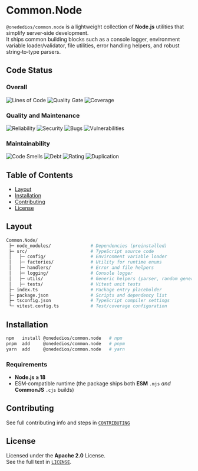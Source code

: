 # Common.Node

`@onededios/common.node` is a lightweight collection of **Node.js** utilities that simplify server‑side development.  
It ships common building blocks such as a console logger, environment variable loader/validator, file utilities, error handling helpers, and robust string‑to‑type parsers.

## Code Status

### Overall

![Lines of Code](https://sonarcloud.io/api/project_badges/measure?project=Onededios_Common.Node&metric=ncloc)
![Quality Gate](https://sonarcloud.io/api/project_badges/measure?project=Onededios_Common.Node&metric=alert_status)
![Coverage](https://sonarcloud.io/api/project_badges/measure?project=Onededios_Common.Node&metric=coverage)

### Quality and Maintenance

![Reliability](https://sonarcloud.io/api/project_badges/measure?project=Onededios_Common.Node&metric=reliability_rating)
![Security](https://sonarcloud.io/api/project_badges/measure?project=Onededios_Common.Node&metric=security_rating)
![Bugs](https://sonarcloud.io/api/project_badges/measure?project=Onededios_Common.Node&metric=bugs)
![Vulnerabilities](https://sonarcloud.io/api/project_badges/measure?project=Onededios_Common.Node&metric=vulnerabilities)

### Maintainability

![Code Smells](https://sonarcloud.io/api/project_badges/measure?project=Onededios_Common.Node&metric=code_smells)
![Debt](https://sonarcloud.io/api/project_badges/measure?project=Onededios_Common.Node&metric=sqale_index)
![Rating](https://sonarcloud.io/api/project_badges/measure?project=Onededios_Common.Node&metric=sqale_rating)
![Duplication](https://sonarcloud.io/api/project_badges/measure?project=Onededios_Common.Node&metric=duplicated_lines_density)

## Table of Contents

- [Layout](#layout)
- [Installation](#installation)
- [Contributing](#contributing)
- [License](#license)

## Layout

```bash
Common.Node/
 ├─ node_modules/               # Dependencies (preinstalled)
 ├─ src/                        # TypeScript source code
 │   ├─ config/                 # Environment variable loader
 │   ├─ factories/              # Utility for runtime enums
 │   ├─ handlers/               # Error and file helpers
 │   ├─ logging/                # Console logger
 │   ├─ utils/                  # Generic helpers (parser, random generator)
 │   ├─ tests/                  # Vitest unit tests
 ├─ index.ts                    # Package entry placeholder
 ├─ package.json                # Scripts and dependency list
 ├─ tsconfig.json               # TypeScript compiler settings
 └─ vitest.config.ts            # Test/coverage configuration
```

## Installation

```bash
npm   install @onededios/common.node   # npm
pnpm  add     @onededios/common.node   # pnpm
yarn  add     @onededios/common.node   # yarn
```

### Requirements

- **Node.js ≥ 18**
- ESM‑compatible runtime (the package ships both **ESM** `.mjs` _and_ **CommonJS** `.cjs` builds)

## Contributing

See full contributing info and steps in [`CONTRIBUTING`](./CONTRIBUTING)

## License

Licensed under the **Apache 2.0** License.  
See the full text in [`LICENSE`](./LICENSE).
